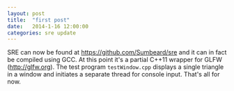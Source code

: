```yaml
---
layout: post
title:  "first post"
date:   2014-1-16 12:00:00
categories: sre update
---
```

SRE can now be found at <https://github.com/Sumbeard/sre> and it can in fact be compiled using GCC. At this point it's a partial C++11 wrapper for GLFW (<http://glfw.org>). The test program `testWindow.cpp` displays a single triangle in a window and initiates a separate thread for console input. That's all for now.